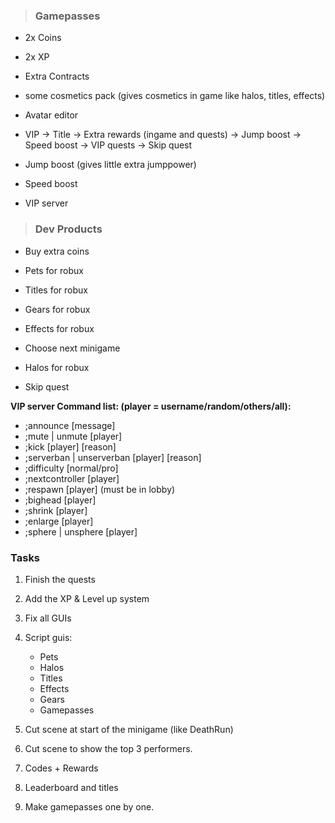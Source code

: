 > ### Gamepasses

- 2x Coins

- 2x XP

- Extra Contracts

- some cosmetics pack (gives cosmetics in game like halos, titles, effects)

- Avatar editor

- VIP
	-> Title
	-> Extra rewards (ingame and quests)
	-> Jump boost
	-> Speed boost
	-> VIP quests
	-> Skip quest

- Jump boost (gives little extra jumppower)

- Speed boost

- VIP server 

	


> ### Dev Products

- Buy extra coins

- Pets for robux

- Titles for robux

- Gears for robux

- Effects for robux

- Choose next minigame

- Halos for robux

- Skip quest

	

**VIP server Command list: (player = username/random/others/all):** 

- ;announce [message] 
- ;mute | unmute [player] 
- ;kick [player] [reason] 
- ;serverban | unserverban [player] [reason] 
- ;difficulty [normal/pro] 
- ;nextcontroller [player] 
- ;respawn [player] (must be in lobby)
- ;bighead [player] 
- ;shrink [player] 
- ;enlarge [player] 
- ;sphere | unsphere [player]



### Tasks

1. Finish the quests

2. Add the XP & Level up system
3. Fix all GUIs
4. Script guis:
	- Pets
	- Halos
	- Titles
	- Effects
	- Gears
	- Gamepasses
5. Cut scene at start of the minigame (like DeathRun)
6. Cut scene to show the top 3 performers.
7. Codes + Rewards
8. Leaderboard and titles
9. Make gamepasses one by one.
